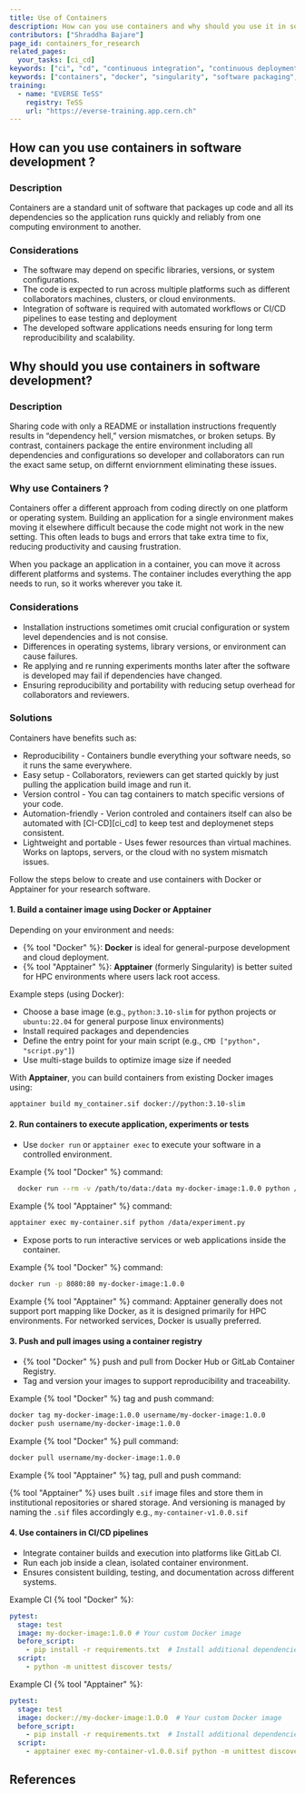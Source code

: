 ```yaml
---
title: Use of Containers
description: How can you use containers and why should you use it in software development?
contributors: ["Shraddha Bajare"]
page_id: containers_for_research
related_pages: 
  your_tasks: [ci_cd]
keywords: ["ci", "cd", "continuous integration", "continuous deployment"]
keywords: ["containers", "docker", "singularity", "software packaging", "reproducibility", "portable environments", "containerization", "software deployment"]
training:
  - name: "EVERSE TeSS"
    registry: TeSS
    url: "https://everse-training.app.cern.ch"
---
```


## How can you use containers in software development ?

### Description
Containers are a standard unit of software that packages up code and all its dependencies so the application runs quickly and reliably from one computing environment to another.

### Considerations

- The software may depend on specific libraries, versions, or system configurations.
- The code is expected to run across multiple platforms such as different collaborators machines, clusters, or cloud environments.
- Integration of software is required with automated workflows or CI/CD pipelines to ease testing and deployment
- The developed software applications needs ensuring for long term reproducibility and scalability.

## Why should you use containers in software development?

### Description
Sharing code with only a README or installation instructions frequently results in “dependency hell,” version mismatches, or broken setups. By contrast, containers package the entire environment including all dependencies and configurations so developer and collaborators can run the exact same setup, on differnt enviornment eliminating these issues.

### Why use Containers ?
Containers offer a different approach from coding directly on one platform or operating system. Building an application for a single environment makes moving it elsewhere difficult because the code might not work in the new setting. This often leads to bugs and errors that take extra time to fix, reducing productivity and causing frustration.

When you package an application in a container, you can move it across different platforms and systems. The container includes everything the app needs to run, so it works wherever you take it.

### Considerations

- Installation instructions sometimes omit crucial configuration or system level dependencies and is not consise.
- Differences in operating systems, library versions, or environment can cause failures.
- Re applying and re running experiments months later after the software is developed may fail if dependencies have changed.
- Ensuring reproducibility and portability with reducing setup overhead for collaborators and reviewers.

### Solutions

Containers have benefits such as:

- Reproducibility - Containers bundle everything your software needs, so it runs the same everywhere.
- Easy setup - Collaborators, reviewers can get started quickly by just pulling the application build image and run it.
- Version control -  You can tag containers to match specific versions of your code.
- Automation-friendly - Verion controled and containers itself can also be automated with [CI-CD][ci_cd] to keep test and deploymenet steps consistent.
- Lightweight and portable - Uses fewer resources than virtual machines. Works on laptops, servers, or the cloud with no system mismatch issues.

Follow the steps below to create and use containers with Docker or Apptainer for your research software.

#### 1. Build a container image using Docker or Apptainer

Depending on your environment and needs:

* {% tool "Docker" %}: **Docker** is ideal for general-purpose development and cloud deployment.  
* {% tool "Apptainer" %}: **Apptainer** (formerly Singularity) is better suited for HPC environments where users lack root access.

Example steps (using Docker):

* Choose a base image (e.g., `python:3.10-slim` for python projects or `ubuntu:22.04` for general purpose linux environments) 
* Install required packages and dependencies  
* Define the entry point for your main script (e.g., `CMD ["python", "script.py"]`)  
* Use multi-stage builds to optimize image size if needed  

With **Apptainer**, you can build containers from existing Docker images using:

```bash
apptainer build my_container.sif docker://python:3.10-slim
```

#### 2. Run containers to execute application, experiments or tests

* Use `docker run` or `apptainer exec` to execute your software in a controlled environment.

Example {% tool "Docker" %} command:

```bash
  docker run --rm -v /path/to/data:/data my-docker-image:1.0.0 python /data/experiment.py
```
Example {% tool "Apptainer" %} command:
```bash
apptainer exec my-container.sif python /data/experiment.py
```

* Expose ports to run interactive services or web applications inside the container.

Example {% tool "Docker" %} command:

```bash
docker run -p 8080:80 my-docker-image:1.0.0
```
Example {% tool "Apptainer" %} command:
Apptainer generally does not support port mapping like Docker, as it is designed primarily for HPC environments. For networked services, Docker is usually preferred.

#### 3. Push and pull images using a container registry

* {% tool "Docker" %} push and pull from Docker Hub or GitLab Container Registry.
* Tag and version your images to support reproducibility and traceability.

Example {% tool "Docker" %} tag and push command:

```bash
docker tag my-docker-image:1.0.0 username/my-docker-image:1.0.0
docker push username/my-docker-image:1.0.0
```
Example {% tool "Docker" %} pull command:

```bash
docker pull username/my-docker-image:1.0.0
```
Example {% tool "Apptainer" %} tag, pull and push command:

{% tool "Apptainer" %} uses built `.sif` image files and store them in institutional repositories or shared storage. And versioning is managed by naming the `.sif` files accordingly
e.g., `my-container-v1.0.0.sif`

 
#### 4. Use containers in CI/CD pipelines

* Integrate container builds and execution into platforms like GitLab CI.
* Run each job inside a clean, isolated container environment.  
* Ensures consistent building, testing, and documentation across different systems.

Example CI {% tool "Docker" %}:

```yaml
pytest:
  stage: test
  image: my-docker-image:1.0.0 # Your custom Docker image
  before_script:
    - pip install -r requirements.txt  # Install additional dependencies if not already included in the image
  script:
    - python -m unittest discover tests/ 
```
Example CI {% tool "Apptainer" %}:

```yaml
pytest:
  stage: test
  image: docker://my-docker-image:1.0.0  # Your custom Docker image
  before_script:
    - pip install -r requirements.txt  # Install additional dependencies if not already included in the image
  script:
    - apptainer exec my-container-v1.0.0.sif python -m unittest discover tests/
```

## References

[Docker documentation]: https://docs.docker.com/get-started/docker-overview/
[Docker reference docs for CLI, APIs, and platform behaviors]: https://docs.docker.com/reference/
[RedHat containerization]: https://www.redhat.com/en/topics/containers
[Apptainer user guide]: https://apptainer.org/docs/user/latest/index.html